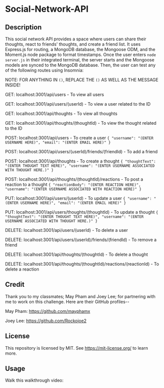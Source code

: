 # Social-Network-API

## Description
This social network API provides a space where users can share their thoughts, react to friends' thoughts, and create a friend list. It uses Express.js for routing, a MongoDB database, the Mongoose ODM, and the Moment.js node package to format timestamps. Once the user enters `node server.js` in their integrated terminal, the server starts and the Mongoose models are synced to the MongoDB database. Then, the user can test any of the following routes using Insomnia:

NOTE: FOR ANYTHING IN `()`, REPLACE THE `()` AS WELL AS THE MESSAGE INSIDE!

GET: localhost:3001/api/users - To view all users

GET: localhost:3001/api/users/(userId) - To view a user related to the ID

GET: localhost:3001/api/thoughts - To view all thoughts

GET: localhost:3001/api/thoughts/(thoughtId) - To view the thought related to the ID


POST: localhost:3001/api/users - To create a user
 `{
    "username": "(ENTER USERNAME HERE)",
    "email": "(ENTER EMAIL HERE)"
  }`

POST: localhost:3001/api/users/(userId)/friends/(friendId) - To add a friend

POST: localhost:3001/api/thoughts - To create a thought
 `{
    "thoughtText": "(ENTER THOUGHT TEXT HERE)",
    "username": "(ENTER USERNAME ASSOCIATED WITH THOUGHT HERE.)"
  }`

POST: localhost:3001/api/thoughts/(thoughtId)/reactions - To post a reaction to a thought
 `{
    "reactionBody": "(ENTER REACTION HERE)",
    "username": "(ENTER USERNAME ASSOCIATED WITH REACTION HERE)"
  }`


PUT: localhost:3001/api/users/(userId) - To update a user
  `{
    "username": "(ENTER USERNAME HERE)",
    "email": "(ENTER EMAIL HERE)"
  }`

PUT: localhost:3001/api/users/thoughts/(thoughtId) - To update a thought
 `{
    "thoughtText": "(ENTER THOUGHT TEXT HERE)",
    "username": "(ENTER USERNAME ASSOCIATED WITH THOUGHT HERE.)"
  }`


DELETE: localhost:3001/api/users/(userId) - To delete a user

DELETE: localhost:3001/api/users/(userId)/friends/(friendId) - To remove a friend

DELETE: localhost:3001/api/thoughts/(thoughtId) - To delete a thought

DELETE: localhost:3001/api/thoughts/(thoughtId)/reactions/(reactionId) - To delete a reaction

## Credit
Thank you to my classmates; May Pham and Joey Lee; for partnering with me to work on this challenge. Here are their GitHub profiles-- 

May Pham: https://github.com/mayphamx 

Joey Lee: https://github.com/Rockojoe2

## License
This repository is licensed by MIT. See https://mit-license.org/ to learn more.

## Usage
Walk this walkthrough video: 